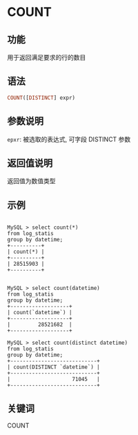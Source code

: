 
# COUNT

## 功能

用于返回满足要求的行的数目

## 语法

```Haskell
COUNT([DISTINCT] expr)
```

## 参数说明

`epxr`: 被选取的表达式, 可字段 DISTINCT 参数

## 返回值说明

返回值为数值类型

## 示例

```plain text

MySQL > select count(*)
from log_statis
group by datetime;
+----------+
| count(*) |
+----------+
| 28515903 |
+----------+


MySQL > select count(datetime)
from log_statis
group by datetime;
+-------------------+
| count(`datetime`) |
+-------------------+
|         28521682  |
+-------------------+

MySQL > select count(distinct datetime)
from log_statis
group by datetime;
+----------------------------+
| count(DISTINCT `datetime`) |
+----------------------------+
|                    71045   |
+----------------------------+
```

## 关键词

COUNT
